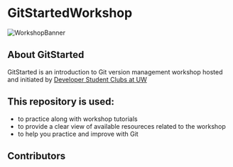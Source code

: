 # GitStartedWorkshop
![WorkshopBanner](https://user-images.githubusercontent.com/69285450/95026607-2b672200-0658-11eb-90ae-f33badf06d88.png)
## About GitStarted 
GitStarted is an introduction to Git version management workshop hosted and initiated by [Developer Student Clubs at UW](https://dsc.community.dev/university-of-washington/)

## This repository is used:
- to practice along with workshop tutorials
- to provide a clear view of available resoureces related to the workshop
- to help you practice and improve with Git

## Contributors


